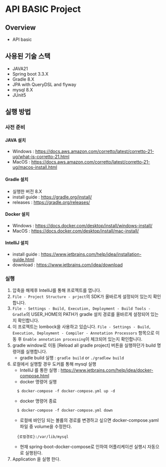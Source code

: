 # API BASIC Project

## Overview
- API basic

## 사용된 기술 스택
- JAVA21
- Spring boot 3.3.X
- Gradle 8.X
- JPA with QueryDSL and flyway
- mysql 8.X
- JUnit5

## 실행 방법

### 사전 준비

#### JAVA 설치

- Windows : https://docs.aws.amazon.com/corretto/latest/corretto-21-ug/what-is-corretto-21.html
- MacOS : https://docs.aws.amazon.com/corretto/latest/corretto-21-ug/macos-install.html

#### Gradle 설치
- 실행한 버전 8.X
- install guide :  https://gradle.org/install/
- releases : https://gradle.org/releases/

#### Docker 설치
- Windows : https://docs.docker.com/desktop/install/windows-install/
- MacOS : https://docs.docker.com/desktop/install/mac-install/

#### IntelliJ 설치
- install guide : https://www.jetbrains.com/help/idea/installation-guide.html
- download : https://www.jetbrains.com/idea/download

### 실행

1. 압축을 해제후 IntelliJ를 통해 프로젝트를 엽니다.
2. `File - Project Structure - prject`의 SDK가 올바르게 설정되어 있는지 확인합니다.
3. `File - Settings - Build, Execution, Deployment - Build Tools - Gradle`의 USER_HOME의 PATH가 gradle 설치 경로를 올바르게 설정되어 있는지
   확인합니다.
4. 이 프로젝트는 lombock을 사용하고 있습니다.
   `File - Settings - Build, Execution, Deployment - Compiler - Annotation Processors` 항목으로 이동
   후 `Enable annotation processing`이 체크되어 있는지 확인합니다.
5. gradle window로 이동 [Reload all gradle project] 버튼을 실행하던가 build 명령어를 실행합니다.
    - gradle build 실행 : `gradle build` or `./gradlew build`
6. 로컬에서 실행할 경우 도커를 통해 mysql 실행
    - IntelliJ 를 통한 실행 : https://www.jetbrains.com/help/idea/docker-compose.html
    - docker 명령어 실행
   ```
     $ docker-compose -f docker-compose.yml up -d 
   ```
    - docker 명령어 종료
   ```
     $ docker-compose -f docker-compose.yml down
   ```
   - 로컬에 바인딩 되는 볼륨의 경로를 변경하고 싶으면 docker-compose.yaml 파일 중 volume을 수정한다.
   ```
     {로컬경로}:/var/lib/mysql
   ```
   - 현재 spring-boot-docker-compose로 인하여 어플리케이션 실행시 자동으로 실행된다.
7. Application 을 실행 한다.